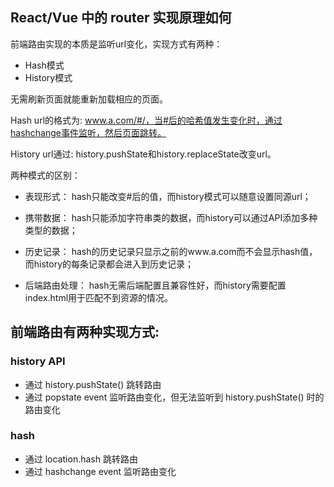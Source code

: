 

## React/Vue 中的 router 实现原理如何

前端路由实现的本质是监听url变化，实现方式有两种：
- Hash模式
- History模式

无需刷新页面就能重新加载相应的页面。

Hash url的格式为: www.a.com/#/，当#后的哈希值发生变化时，通过hashchange事件监听，然后页面跳转。 

History url通过: history.pushState和history.replaceState改变url。 

两种模式的区别：

- 表现形式： hash只能改变#后的值，而history模式可以随意设置同源url；

- 携带数据： hash只能添加字符串类的数据，而history可以通过API添加多种类型的数据；

- 历史记录： hash的历史记录只显示之前的www.a.com而不会显示hash值，而history的每条记录都会进入到历史记录；

- 后端路由处理： hash无需后端配置且兼容性好，而history需要配置index.html用于匹配不到资源的情况。




## 前端路由有两种实现方式:

### history API

- 通过 history.pushState() 跳转路由
- 通过 popstate event 监听路由变化，但无法监听到 history.pushState() 时的路由变化


### hash

- 通过 location.hash 跳转路由
- 通过 hashchange event 监听路由变化




